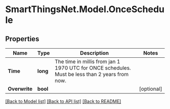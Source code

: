 # SmartThingsNet.Model.OnceSchedule
## Properties

Name | Type | Description | Notes
------------ | ------------- | ------------- | -------------
**Time** | **long** | The time in millis from jan 1 1970 UTC for ONCE schedules. Must be less than 2 years from now. | 
**Overwrite** | **bool** |  | [optional] 

[[Back to Model list]](../README.md#documentation-for-models) [[Back to API list]](../README.md#documentation-for-api-endpoints) [[Back to README]](../README.md)

